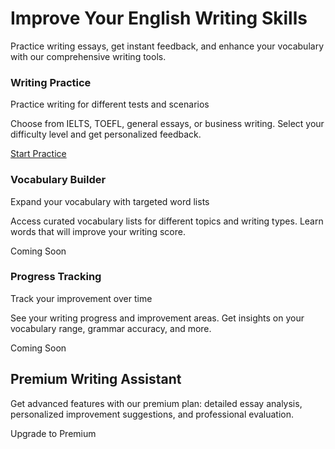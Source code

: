 # Improve Your English Writing Skills

Practice writing essays, get instant feedback, and enhance your vocabulary with our comprehensive writing tools.

### Writing Practice

Practice writing for different tests and scenarios

Choose from IELTS, TOEFL, general essays, or business writing. Select your difficulty level and get personalized feedback.

[Start Practice](https://writingaihub.replit.app/writing-practice)

### Vocabulary Builder

Expand your vocabulary with targeted word lists

Access curated vocabulary lists for different topics and writing types. Learn words that will improve your writing score.

Coming Soon

### Progress Tracking

Track your improvement over time

See your writing progress and improvement areas. Get insights on your vocabulary range, grammar accuracy, and more.

Coming Soon

## Premium Writing Assistant

Get advanced features with our premium plan: detailed essay analysis, personalized improvement suggestions, and professional evaluation.

Upgrade to Premium